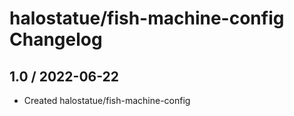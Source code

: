 # halostatue/fish-machine-config Changelog

## 1.0 / 2022-06-22

- Created halostatue/fish-machine-config
